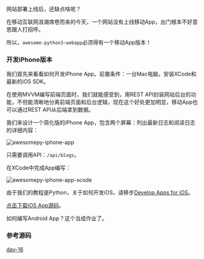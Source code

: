 
网站部署上线后，还缺点啥呢？

在移动互联网浪潮席卷而来的今天，一个网站没有上线移动App，出门根本不好意思跟人打招呼。

所以，`awesome-python3-webapp`必须得有一个移动App版本！

### 开发iPhone版本

我们首先来看看如何开发iPhone App。前置条件：一台Mac电脑，安装XCode和最新的iOS SDK。

在使用MVVM编写前端页面时，我们就能感受到，用REST API封装网站后台的功能，不但能清晰地分离前端页面和后台逻辑，现在这个好处更加明显，移动App也可以通过REST API从后端拿到数据。

我们来设计一个简化版的iPhone App，包含两个屏幕：列出最新日志和阅读日志的详细内容：

<img alt="awesomepy-iphone-app" data-src="/files/attachments/956198702546240" src="/static/img/loading.svg"/>

只需要调用API：`/api/blogs`。

在XCode中完成App编写：

<img alt="awesomepy-iphone-app-xcode" data-src="/files/attachments/956198878703904" src="/static/img/loading.svg"/>

由于我们的教程是Python，关于如何开发iOS，请移步[Develop Apps for iOS](https://developer.apple.com/technologies/ios/)。

[点击下载iOS App源码](https://github.com/michaelliao/awesome-python3-webapp/tree/day-16/ios)。

如何编写Android App？这个当成作业了。

### 参考源码

[day-16](https://github.com/michaelliao/awesome-python3-webapp/tree/day-16)
